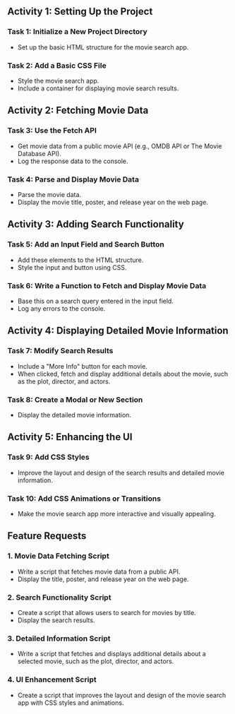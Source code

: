 ## Activity 1: Setting Up the Project

### Task 1: Initialize a New Project Directory
- Set up the basic HTML structure for the movie search app.

### Task 2: Add a Basic CSS File
- Style the movie search app.
- Include a container for displaying movie search results.

## Activity 2: Fetching Movie Data

### Task 3: Use the Fetch API
- Get movie data from a public movie API (e.g., OMDB API or The Movie Database API).
- Log the response data to the console.

### Task 4: Parse and Display Movie Data
- Parse the movie data.
- Display the movie title, poster, and release year on the web page.

## Activity 3: Adding Search Functionality

### Task 5: Add an Input Field and Search Button
- Add these elements to the HTML structure.
- Style the input and button using CSS.

### Task 6: Write a Function to Fetch and Display Movie Data
- Base this on a search query entered in the input field.
- Log any errors to the console.

## Activity 4: Displaying Detailed Movie Information

### Task 7: Modify Search Results
- Include a "More Info" button for each movie.
- When clicked, fetch and display additional details about the movie, such as the plot, director, and actors.

### Task 8: Create a Modal or New Section
- Display the detailed movie information.

## Activity 5: Enhancing the UI

### Task 9: Add CSS Styles
- Improve the layout and design of the search results and detailed movie information.

### Task 10: Add CSS Animations or Transitions
- Make the movie search app more interactive and visually appealing.

## Feature Requests

### 1. Movie Data Fetching Script
- Write a script that fetches movie data from a public API.
- Display the title, poster, and release year on the web page.

### 2. Search Functionality Script
- Create a script that allows users to search for movies by title.
- Display the search results.

### 3. Detailed Information Script
- Write a script that fetches and displays additional details about a selected movie, such as the plot, director, and actors.

### 4. UI Enhancement Script
- Create a script that improves the layout and design of the movie search app with CSS styles and animations.
